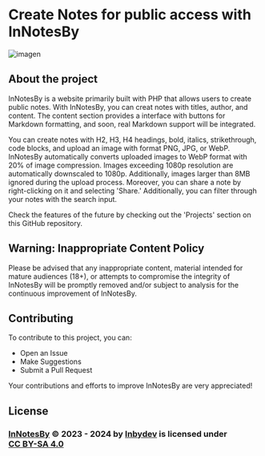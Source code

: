 # Create Notes for public access with InNotesBy

![imagen](https://github.com/Inbydev/InNotesBy/assets/139036190/62c35cf7-9ae4-4c40-8d0d-b20b04b3c895)

## About the project

InNotesBy is a website primarily built with PHP that allows users to create public notes. With InNotesBy, you can creat notes with titles, author, and content. The content section provides a interface with buttons for Markdown formatting, and soon, real Markdown support will be integrated.

You can create notes with H2, H3, H4 headings, bold, italics, strikethrough, code blocks, and upload an image with format PNG, JPG, or WebP. InNotesBy automatically converts uploaded images to WebP format with 20% of image compression. Images exceeding 1080p resolution are automatically downscaled to 1080p. Additionally, images larger than 8MB ignored during the upload process. Moreover, you can share a note by right-clicking on it and selecting 'Share.' Additionally, you can filter through your notes with the search input.

Check the features of the future by checking out the 'Projects' section on this GitHub repository.


## Warning: Inappropriate Content Policy

Please be advised that any inappropriate content, material intended for mature audiences (18+), or attempts to compromise the integrity of InNotesBy will be promptly removed and/or subject to analysis for the continuous improvement of InNotesBy.


## Contributing

To contribute to this project, you can:
- Open an Issue
- Make Suggestions
- Submit a Pull Request

Your contributions and efforts to improve InNotesBy are very appreciated!


## License

<h3>
<a href="https://github.com/Inbydev/InNotesBy">InNotesBy</a> © 2023 - 2024
by
<a href="https://github.com/Inbydev">Inbydev</a>
is licensed under
<a href="http://creativecommons.org/licenses/by-sa/4.0/?ref=chooser-v1" target="_blank" style="display:inline-block;">CC BY-SA 4.0
</a>
</h3>
